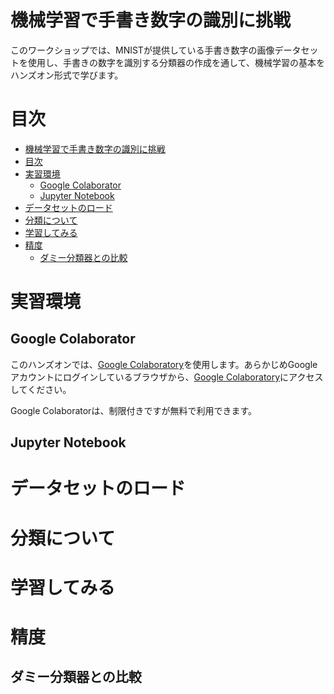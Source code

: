 # 機械学習で手書き数字の識別に挑戦
このワークショップでは、MNISTが提供している手書き数字の画像データセットを使用し、手書きの数字を識別する分類器の作成を通して、機械学習の基本をハンズオン形式で学びます。


# 目次

- [機械学習で手書き数字の識別に挑戦](#機械学習で手書き数字の識別に挑戦)
- [目次](#目次)
- [実習環境](#実習環境)
  - [Google Colaborator](#google-colaborator)
  - [Jupyter Notebook](#jupyter-notebook)
- [データセットのロード](#データセットのロード)
- [分類について](#分類について)
- [学習してみる](#学習してみる)
- [精度](#精度)
  - [ダミー分類器との比較](#ダミー分類器との比較)

# 実習環境
## Google Colaborator
このハンズオンでは、[Google Colaboratory](https://colab.research.google.com/?hl=ja)を使用します。あらかじめGoogleアカウントにログインしているブラウザから、[Google Colaboratory](https://colab.research.google.com/?hl=ja)にアクセスしてください。

Google Colaboratorは、制限付きですが無料で利用できます。

## Jupyter Notebook


# データセットのロード

# 分類について

# 学習してみる

# 精度
## ダミー分類器との比較
